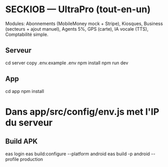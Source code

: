 # SECKIOB — UltraPro (tout-en-un)
Modules: Abonnements (MobileMoney mock + Stripe), Kiosques, Business (secteurs + ajout manuel),
Agents 5%, GPS (carte), IA vocale (TTS), Comptabilité simple.

## Serveur
cd server
copy .env.example .env
npm install
npm run dev

## App
cd app
npm install
# Dans app/src/config/env.js met l'IP du serveur

## Build APK
eas login
eas build:configure --platform android
eas build -p android --profile production
